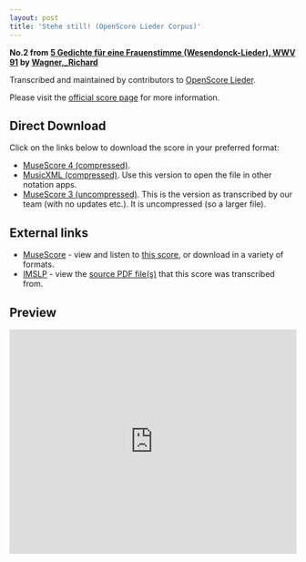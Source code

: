 ```yaml
---
layout: post
title: 'Stehe still! (OpenScore Lieder Corpus)'
---
```


__No.2 from [5 Gedichte für eine Frauenstimme (Wesendonck-Lieder), WWV 91](https://fourscoreandmore.org/openscore/lieder/Wagner,_Richard/5_Gedichte_f%C3%BCr_eine_Frauenstimme_%28Wesendonck-Lieder%29,_WWV_91/) by [Wagner,_Richard](https://fourscoreandmore.org/openscore/lieder/Wagner,_Richard)__

Transcribed and maintained by contributors to [OpenScore Lieder].

Please visit the [official score page] for more information.

[official score page]: https://musescore.com/openscore-lieder-corpus/scores/5026077
[OpenScore Lieder]: https://musescore.com/openscore-lieder-corpus

## Direct Download

Click on the links below to download the score in your preferred format:
- [MuseScore 4 (compressed)](https://fourscoreandmore.org/openscore/lieder/Wagner,_Richard/5_Gedichte_f%C3%BCr_eine_Frauenstimme_%28Wesendonck-Lieder%29,_WWV_91/2_Stehe_still%21.mscz).
- [MusicXML (compressed)](https://fourscoreandmore.org/openscore/lieder/Wagner,_Richard/5_Gedichte_f%C3%BCr_eine_Frauenstimme_%28Wesendonck-Lieder%29,_WWV_91/2_Stehe_still%21.mxl). Use this version to open the file in other notation apps.
- [MuseScore 3 (uncompressed)](https://raw.githubusercontent.com/OpenScore/Lieder/refs/heads/main/scores/Wagner,_Richard/5_Gedichte_f%C3%BCr_eine_Frauenstimme_%28Wesendonck-Lieder%29,_WWV_91/2_Stehe_still%21/lc5026077.mscx). This is the version as transcribed by our team (with no updates etc.). It is uncompressed (so a larger file).

## External links

- [MuseScore] - view and listen to [this score][MuseScore], or download in a variety of formats.
- [IMSLP] - view the [source PDF file(s)][IMSLP] that this score was transcribed from.

[MuseScore]: https://musescore.com/score/5026077
[IMSLP]: https://imslp.org/wiki/Special:ReverseLookup/44645

## Preview

<iframe width="100%" height="394" src="https://musescore.com/openscore-lieder-corpus/scores/5026077/embed" frameborder="0" allowfullscreen allow="autoplay; fullscreen"></iframe>
